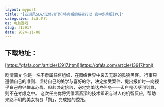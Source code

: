 ```yaml
---
layout: mypost
title: "[亚洲风SLG/无修/新作]特务朔的秘密行动 官中步兵版[PC]"
categories: SLG,步兵
os: 电脑游戏
slug: a13917
date: 2024-11-08
---
```


## 下载地址：

[https://qfafa.com/article/13917.html](https://qfafa.com/article/13917.html)

剧情简介
你是一名不隶属任何组织、在网络世界中来去无踪的孤狼黑客。
行事只遵循自己的准则、坚持自己的美学与喜好的你，决定接受案件、提出报价时一向视乎自己的兴趣与心情。但若决定接取，必定完美达成任务——客户是否感到划算，则不在考虑之中。
这次任务你将凭借着高深的技术知识与过人的机智反应，帮助来路不明的美女特务「朔」，完成她的委托。